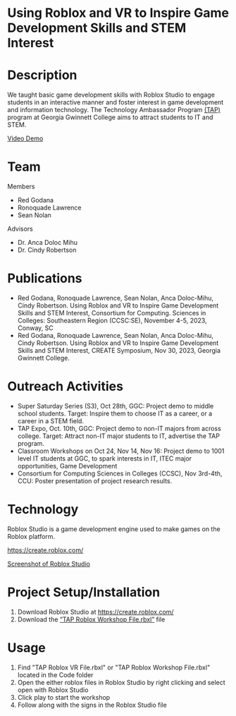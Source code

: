 # Using Roblox and VR to Inspire Game Development Skills and STEM Interest

# Description
We taught basic game development skills with Roblox Studio to engage students in an interactive manner and foster interest in game development and information technology. The Technology Ambassador Program [(TAP)](https://www.ggc.edu/academics/school-of-science-and-technology/research-internships-service-learning/technology-ambassador-program) program at Georgia Gwinnett College aims to attract students to IT and STEM. 

[Video Demo](https://github.com/TechAmbassadors-GGC/VirtualWarriors/blob/main/media/TAP%20VR%20Video.mp4)

# Team
Members
- Red Godana
- Ronoquade Lawrence
- Sean Nolan

Advisors
- Dr. Anca Doloc Mihu
- Dr. Cindy Robertson

# Publications
- Red Godana, Ronoquade Lawrence, Sean Nolan, Anca Doloc-Mihu, Cindy Robertson. Using Roblox and VR to Inspire Game Development Skills and STEM Interest, Consortium for Computing.
Sciences in Colleges: Southeastern Region (CCSC:SE), November 4-5, 2023, Conway, SC
- Red Godana, Ronoquade Lawrence, Sean Nolan, Anca Doloc-Mihu, Cindy Robertson. Using Roblox and VR to Inspire Game Development Skills and STEM Interest, CREATE Symposium, Nov 30, 2023, Georgia Gwinnett College.

# Outreach Activities
- Super Saturday Series (S3), Oct 28th, GGC: Project demo to middle school students. Target: Inspire them to choose IT as a career, or a career in a STEM field.
- TAP Expo, Oct. 10th, GGC: Project demo to non-IT majors from across college. Target: Attract non-IT major students to IT, advertise the TAP program.
- Classroom Workshops on Oct 24, Nov 14, Nov 16: Project demo to 1001 level IT students at GGC, to spark interests in IT, ITEC major opportunities, Game Development 
- Consortium for Computing Sciences in Colleges (CCSC), Nov 3rd-4th, CCU: Poster presentation of project research results.

# Technology
Roblox Studio is a game development engine used to make games on the Roblox platform. 

https://create.roblox.com/

[Screenshot of Roblox Studio](https://github.com/TechAmbassadors-GGC/VirtualWarriors/blob/main/media/Roblox%20Studio%20Screenshot.png)

# Project Setup/Installation
1. Download Roblox Studio at https://create.roblox.com/
2. Download the [“TAP Roblox Workshop File.rbxl”](https://github.com/TechAmbassadors-GGC/VirtualWarriors/blob/main/code/TAP%20Roblox%20Workshop%20File.rbxl) file

# Usage
1. Find "TAP Roblox VR File.rbxl" or "TAP Roblox Workshop File.rbxl" located in the Code folder
2. Open the either roblox files in Roblox Studio by right clicking and select open with Roblox Studio
3. Click play to start the workshop
4. Follow along with the signs in the Roblox Studio file
